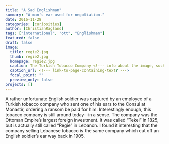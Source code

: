 ```yaml
---
title: "A Sad Englishman"
summary: "A man's ear used for negotiation."
date: 2016-11-28
categories: [curiosities]
author: [ChristianRagland]
tags: ["international", "ott", "Englishman"]
featured: false
draft: false
image:
  title: regie2.jpg
  thumb: regie2.jpg
  homepage: regie2.jpg
  caption: The Turkish Tobacco Company <!--- info about the image, such as date of issue --->
  caption_url: <!--- link-to-page-containing-text? --->
  focal_point: ""
  preview_only: false
projects: []
---
```

A rather unfortunate English soldier was captured by an employee of a Turkish tobacco company who sent one of his ears to the Consul at Monastir, ordering a ransom be paid for him.  Interestingly enough, this tobacco company is still around today--in a sense.  The company was the Ottoman Empire’s largest foreign investment.  It was called “Tekel” in 1825, but is actually still called “Regie” in Lebanon.  I found it interesting that the company selling Lebanese tobacco is the same company which cut off an English soldier’s ear way back in 1905.
